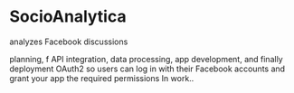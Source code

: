 # SocioAnalytica
analyzes Facebook discussions

 planning, f API integration, data processing, app development, and finally deployment
 OAuth2 so users can log in with their Facebook accounts and grant your app the required permissions
 In work..
